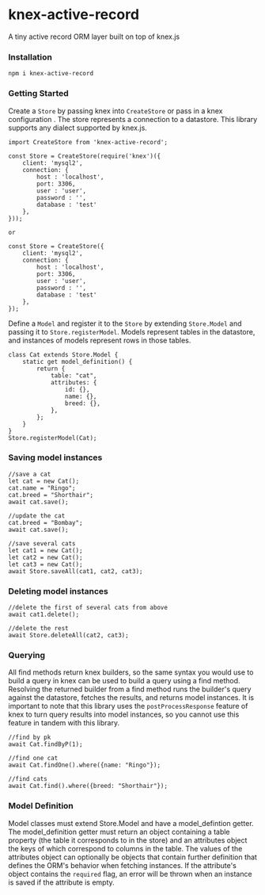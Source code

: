 # knex-active-record

A tiny active record ORM layer built on top of knex.js

### Installation
`npm i knex-active-record`

### Getting Started
Create a `Store` by passing knex into `CreateStore` or pass in a knex configuration .  The store represents a connection to a datastore.  This library supports any dialect supported by knex.js.
```
import CreateStore from 'knex-active-record';

const Store = CreateStore(require('knex')({
	client: 'mysql2',
	connection: {
	    host : 'localhost',
	    port: 3306,
	    user : 'user',
	    password : '',
	    database : 'test'
	},
}));

or 

const Store = CreateStore({
	client: 'mysql2',
	connection: {
	    host : 'localhost',
	    port: 3306,
	    user : 'user',
	    password : '',
	    database : 'test'
	},
});
```
Define a `Model` and register it to the `Store` by extending `Store.Model` and passing it to `Store.registerModel`.  Models represent tables in the datastore, and instances of models represent rows in those tables.
```
class Cat extends Store.Model {
	static get model_definition() {
		return {
			table: "cat",
			attributes: {
				id: {},
				name: {},
				breed: {},
			},
		};
	}
}
Store.registerModel(Cat);
```
### Saving model instances
```
//save a cat
let cat = new Cat();
cat.name = "Ringo";
cat.breed = "Shorthair";
await cat.save();

//update the cat
cat.breed = "Bombay";
await cat.save();

//save several cats
let cat1 = new Cat();
let cat2 = new Cat();
let cat3 = new Cat();
await Store.saveAll(cat1, cat2, cat3);
```
### Deleting model instances
```
//delete the first of several cats from above
await cat1.delete();

//delete the rest
await Store.deleteAll(cat2, cat3);
```
### Querying
All find methods return knex builders, so the same syntax you would use to build a query in knex can be used to build a query using a find method. Resolving the returned builder from a find method runs the builder's query against the datastore, fetches the results, and returns model instances. It is important to note that this library uses the `postProcessResponse` feature of knex to turn query results into model instances, so you cannot use this feature in tandem with this library.
```
//find by pk
await Cat.findByP(1);

//find one cat
await Cat.findOne().where({name: "Ringo"});

//find cats
await Cat.find().where({breed: "Shorthair"});
```
### Model Definition
Model classes must extend Store.Model and have a model_defintion getter.  The model_definition getter must return an object containing a table property (the table it corresponds to in the store) and an attributes object the keys of which correspond to columns in the table.  The values of the attributes object can optionally be objects that contain further definition that defines the ORM's behavior when fetching instances.  If the attribute's object contains the `required` flag, an error will be thrown when an instance is saved if the attribute is empty.
